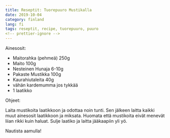 ```yaml
---
title: Reseptit: Tuorepuuro Mustikalla
date: 2019-10-04
category: finland
lang: fi
tags: reseptit, recipe, tuorepuuro, puuro
<!-- prettier-ignore -->
---
```


Ainesosit:

- Maitorahka (pehmeä) 250g
- Maito 100g
- Nesteinen Hunaja 6-10g
- Pakaste Mustikka 100g
- Kaurahiutaleita 40g
- vähän kardemumma jos tykkää
- 1 laatikko

Ohjeet:

Laita mustikoita laatikkoon ja odottaa noin tunti. Sen jälkeen laitta kaikki muut ainesosit laatikkoon ja miksata. Huomata että mustikoita eivät menevät liian rikki kuin haluat. Sulje laatiko ja laitta jääkaapiin yli yö.

Nautista aamulla!
